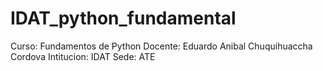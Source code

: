 # IDAT_python_fundamental
Curso: Fundamentos de Python
Docente: Eduardo Anibal Chuquihuaccha Cordova
Intitucion: IDAT
Sede: ATE
